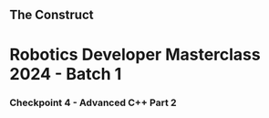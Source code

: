 ## The Construct
# Robotics Developer Masterclass 2024 - Batch 1

### Checkpoint 4 - Advanced C++ Part 2
